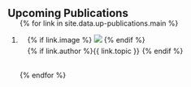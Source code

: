 <h2 id="up-publications" style="margin: 2px 0px -15px;">Upcoming Publications</h2>

<div class="publications">
<ol class="bibliography">

{% for link in site.data.up-publications.main %}

<li>
<div class="pub-row">
  <div class="col-sm-3 abbr" style="position: relative;padding-right: 15px;padding-left: 15px;">
    {% if link.image %} 
    <img src="{{ link.image }}" class="teaser img-fluid z-depth-1" style="width=100;height=40%">
    {% endif %}
    <div style="display: flex; flex-wrap: wrap; margin-top: 5px;">
      {% if link.author %}  
        <div class="badge" style="margin-right: 5px;>{{ link.author }}</div>
      {% endif %}
      {% if link.topic %} 
        <div class="badge">{{ link.topic }}</div>
      {% endif %}
    </div>
  </div>
</div>
</li>

<br>

{% endfor %}

</ol>
</div>

